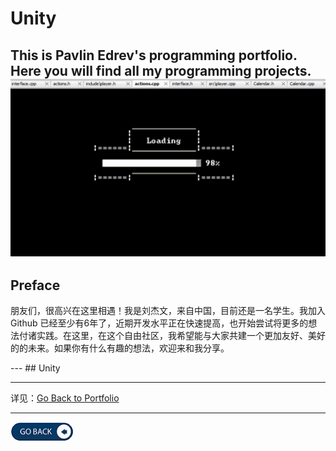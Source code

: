 # Unity
This is Pavlin Edrev's programming portfolio. Here you will find all my programming projects.
<img src="../include/game.gif" alt="Animated GIF" class="center"> 
---
## Preface 

朋友们，很高兴在这里相遇！我是刘杰文，来自中国，目前还是一名学生。我加入 Github 已经至少有6年了，近期开发水平正在快速提高，也开始尝试将更多的想法付诸实践。在这里，在这个自由社区，我希望能与大家共建一个更加友好、美好的的未来。如果你有什么有趣的想法，欢迎来和我分享。


<link rel="stylesheet" href="../css/used_tech.css">
---
## Unity 

---
详见：[Go Back to Portfolio](../index.md)

---
<a href="https://scrollerer.github.io/">
<img src="../include/backbutton.png" alt="Back Button" class="center" style="width:100px;height:30px;">
</a>
